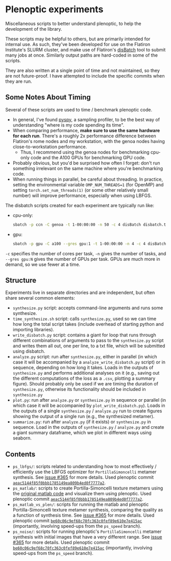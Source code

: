 # Plenoptic experiments

Miscellaneous scripts to better understand plenoptic, to help the development of the library.

These scripts may be helpful to others, but are primarily intended for internal use. As such, they've been developed for use on the Flatiron Institute's SLURM cluster, and make use of Flatiron's [disBatch](https://github.com/flatironinstitute/disBatch) tool to submit many jobs at once. Similarly output paths are hard-coded in some of the scripts.

They are also written at a single point of time and not maintained, so they are not future-proof. I have attempted to include the specific commits when they are run.

## Some Notes About Timing

Several of these scripts are used to time / benchmark plenoptic code.

- In general, I've found [pyspy](https://github.com/benfred/py-spy), a sampling profiler, to be the best way of understanding "where is my code spending its time".
- When comparing performance, **make sure to use the same hardware for each run**. There's a roughly 2x performance difference between Flatiron's rome nodes and my workstation, with the genoa nodes having close-to-workstation performance.
    - Thus, I recommend using the genoa nodes for benchmarking cpu-only code and the A100 GPUs for benchmarking GPU code.
- Probably obvious, but you'd be surprised how often I forget: don't run something irrelevant on the same machine where you're benchmarking code.
- When running things in parallel, be careful about threading. In practice, setting the environmental variable `OMP_NUM_THREADS=1` (for OpenMP) and setting `torch.set_num_threads(1)` (or some other relatively small number) will improve performance, especially when using LBFGS.

The disbatch scripts created for each experiment are typically run like:

- cpu-only:
  ```sh
  sbatch -p ccn -C genoa -t 1-00:00:00 -n 50 -c 4 disBatch disbatch.txt
  ```

- gpu:
  ```sh
  sbatch -p gpu -C a100 --gres gpu:1 -t 1-00:00:00 -n 4 -c 4 disBatch disbatch.txt
  ```

`-c` specifies the number of cores per task, `-n` gives the number of tasks, and `--gres gpu:N` gives the number of GPUs per task. GPUs are much more in demand, so we use fewer at a time.

## Structure

Experiments live in separate directories and are independent, but often share several common elements:
- `synthesize.py` script: accepts command-line arguments and runs some synthesize.
- `time_synthesize.sh` script: calls `synthesize.py`, used so we can time how long the total script takes (include overhead of starting python and importing libraries).
- `write_disbatch.py` script: contains a giant for loop that runs through different combinations of arguments to pass to the `synthesize.py` script and writes them all out, one per line, to a txt file, which will be submitted using disbatch.
- `analyze.py` script: run after `synthesize.py`, either in parallel (in which case it will be accompanied by a `analyze_write_disbatch.py` script) or in sequence, depending on how long it takes. Loads in the outputs of `synthesize.py` and performs additional analyses on it (e.g., saving out the different computations of the loss as a `.csv`, plotting a summary figure). Should probably only be used if we are timing the duration of `synthesize.py`, otherwise its functionality should be included in `synthesize.py`
- `plot.py`: run after `analyze.py` or `synthesize.py` in sequence or parallel (in which case it will be accompanied by `plot_write_disbatch.py`). Loads in the outputs of a single `synthesize.py` / `analyze.py` run to create figures showing the output of a single run (e.g., the synthesized metamer).
- `summarize.py`: run after `analyze.py` (if it exists) or `synthesize.py` in sequence. Load in the outputs of `synthesize.py` / `analyze.py` and create a giant summary dataframe, which we plot in different ways using seaborn.

## Contents

- `ps_lbfgs/`: scripts related to understanding how to most effectively / efficiently use the LBFGS optimizer for `PortillaSimoncelli` metamer synthesis. See [issue #365](https://github.com/plenoptic-org/plenoptic/issues/365) for more details. Used plenoptic commit [`aeac5144f85f0bbb1785149ea809b4ed0f7777a2`](https://github.com/plenoptic-org/plenoptic/tree/aeac5144f85f0bbb1785149ea809b4ed0f7777a2).
- `ps_matlab/`: scripts to create Portilla-Simoncelli texture metamers using the [original matlab code](https://github.com/LabForComputationalVision/textureSynth) and visualize them using plenoptic. Used plenoptic commit [`aeac5144f85f0bbb1785149ea809b4ed0f7777a2`](https://github.com/plenoptic-org/plenoptic/tree/aeac5144f85f0bbb1785149ea809b4ed0f7777a2).
- `ps_matlab_vs_plen/`: scripts for running the matlab and plenoptic Portilla-Simoncelli texture metamer synthesis, comparing the quality as a function of synthesis time. See [issue #365](https://github.com/plenoptic-org/plenoptic/issues/365) for more details. Used plenoptic commit [`be60c06c9ef68c70fc363c0fef89e610e7e415ac`](https://github.com/plenoptic-org/plenoptic/tree/be60c06c9ef68c70fc363c0fef89e610e7e415ac) (importantly, involving speed-ups from the `ps_speed` branch).
- `ps_noise/`: scripts for running plenoptic's `PortillaSimoncelli` metamer synthesis with initial images that have a very different range. See [issue #365](https://github.com/plenoptic-org/plenoptic/issues/365) for more details. Used plenoptic commit [`be60c06c9ef68c70fc363c0fef89e610e7e415ac`](https://github.com/plenoptic-org/plenoptic/tree/be60c06c9ef68c70fc363c0fef89e610e7e415ac) (importantly, involving speed-ups from the `ps_speed` branch).
